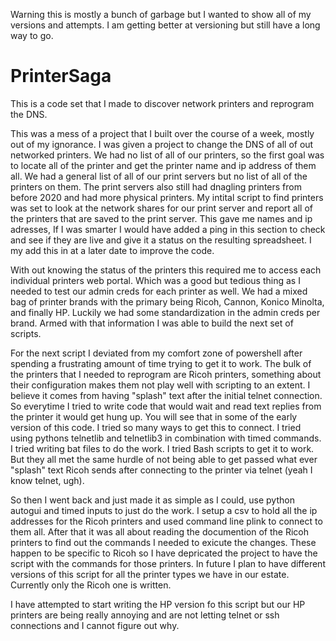 Warning this is mostly a bunch of garbage but I wanted to show all of my versions and attempts. I am getting better at versioning but still have a long way to go.

# PrinterSaga
This is a code set that I made to discover network printers and reprogram the DNS.

This was a mess of a project that I built over the course of a week, mostly out of my ignorance. I was given a project to change the DNS of all of out networked printers. We had no list of all of our printers, so the first goal was to locate all of the printer and get the printer name and ip address of them all. We had a general list of all of our print servers but no list of all of the printers on them. The print servers also still had dnagling printers from before 2020 and had more physical printers. My intital script to find printers was set to look at the network shares for our print server and report all of the printers that are saved to the print server. This gave me names and ip adresses, If I was smarter I would have added a ping in this section to check and see if they are live and give it a status on the resulting spreadsheet. I my add this in at a later date to improve the code. 

With out knowing the status of the printers this required me to access each individual printers web portal. Which was a good but tedious thing as I needed to test our admin creds for each printer as well. We had a mixed bag of printer brands with the primary being Ricoh, Cannon, Konico Minolta, and finally HP. Luckily we had some standardization in the admin creds per brand. Armed with that information I was able to build the next set of scripts. 

For the next script I deviated from my comfort zone of powershell after spending a frustrating amount of time trying to get it to work. The bulk of the printers that I needed to reprogram are Ricoh printers, something about their configuration makes them not play well with scripting to an extent. I believe it comes from having "splash" text after the initial telnet connection. 
So everytime I tried to write code that would wait and read text replies from the printer it would get hung up. You will see that in some of the early version of this code. I tried so many ways to get this to connect. I tried using pythons telnetlib and telnetlib3 in combination with timed commands. I tried writing bat files to do the work. I tried Bash scripts to get it to work. But they all met the same hurdle of not being able to get passed what ever "splash" text Ricoh sends after connecting to the printer via telnet (yeah I know telnet, ugh).

So then I went back and just made it as simple as I could, use python autogui and timed inputs to just do the work. I setup a csv to hold all the ip addresses for the Ricoh printers and used command line plink to connect to them all. After that it was all about reading the documention of the Ricoh printers to find out the commands I needed to exicute the changes. These happen to be specific to Ricoh so I have depricated the project to have the script with the commands for those printers. In future I plan to have different versions of this script for all the printer types we have in our estate. Currently only the Ricoh one is written. 

I have attempted to start writing the HP version fo this script but our HP printers are being really annoying and are not letting telnet or ssh connections and I cannot figure out why.
